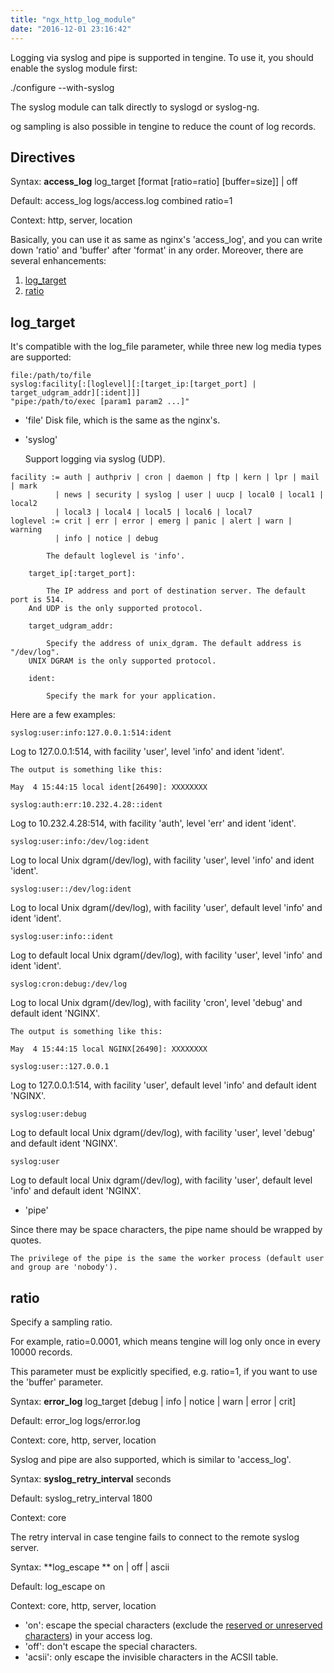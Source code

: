 ```yaml
---
title: "ngx_http_log_module"
date: "2016-12-01 23:16:42"
---
```



Logging via syslog and pipe is supported in tengine. To use it, you should enable the syslog module first:

./configure --with-syslog

The syslog module can talk directly to syslogd or syslog-ng.

og sampling is also possible in tengine to reduce the count of log records.

## Directives

Syntax: **access_log** log_target [format [ratio=ratio] [buffer=size]] | off

Default: access_log logs/access.log combined ratio=1

Context: http, server, location


Basically, you can use it as same as nginx's 'access_log', and you can write down 'ratio' and 'buffer' after 'format' in any order.
Moreover, there are several enhancements: 

1.  [log_target](#log_target)
2.  [ratio](#ratio)

## log_target

It's compatible with the log_file parameter, while three new log media types are supported:

```
file:/path/to/file
syslog:facility[:[loglevel][:[target_ip:[target_port] | target_udgram_addr][:ident]]]
"pipe:/path/to/exec [param1 param2 ...]"
```

*   'file'
Disk file, which is the same as the nginx's.
*   'syslog'

    Support logging via syslog (UDP).

```
facility := auth | authpriv | cron | daemon | ftp | kern | lpr | mail | mark
          | news | security | syslog | user | uucp | local0 | local1 | local2
          | local3 | local4 | local5 | local6 | local7
loglevel := crit | err | error | emerg | panic | alert | warn | warning
          | info | notice | debug

        The default loglevel is 'info'.

    target_ip[:target_port]:

        The IP address and port of destination server. The default port is 514.
    And UDP is the only supported protocol.

    target_udgram_addr:

        Specify the address of unix_dgram. The default address is "/dev/log".
    UNIX DGRAM is the only supported protocol.

    ident:

        Specify the mark for your application.
```

Here are a few examples:

```
syslog:user:info:127.0.0.1:514:ident
```

Log to 127.0.0.1:514, with facility 'user', level 'info' and ident 'ident'.

    The output is something like this:

```
May  4 15:44:15 local ident[26490]: XXXXXXXX
```

```
syslog:auth:err:10.232.4.28::ident
```

Log to 10.232.4.28:514, with facility 'auth', level 'err' and ident 'ident'.

```
syslog:user:info:/dev/log:ident
```

Log to local Unix dgram(/dev/log), with facility 'user', level 'info' and ident 'ident'.

```
syslog:user::/dev/log:ident
```

Log to local Unix dgram(/dev/log), with facility 'user', default level 'info' and ident 'ident'.

```
syslog:user:info::ident
```

Log to default local Unix dgram(/dev/log), with facility 'user', level 'info' and ident 'ident'.

```
syslog:cron:debug:/dev/log
```

Log to local Unix dgram(/dev/log), with facility 'cron', level 'debug' and default ident 'NGINX'.

    The output is something like this:

```
May  4 15:44:15 local NGINX[26490]: XXXXXXXX
```


```
syslog:user::127.0.0.1

```

Log to 127.0.0.1:514, with facility 'user', default level 'info' and default ident 'NGINX'.

```
syslog:user:debug
```

Log to default local Unix dgram(/dev/log), with facility 'user', level 'debug' and default ident 'NGINX'.

```
syslog:user
```

Log to default local Unix dgram(/dev/log), with facility 'user', default level 'info' and default ident 'NGINX'.

*   'pipe'

Since there may be space characters, the pipe name should be wrapped by quotes.

    The privilege of the pipe is the same the worker process (default user and group are 'nobody').

## ratio

Specify a sampling ratio.

For example, ratio=0.0001, which means tengine will log only once in every 10000 records.

This parameter must be explicitly specified, e.g. ratio=1, if you want to use the 'buffer' parameter.

Syntax: **error_log** log_target [debug | info | notice | warn | error | crit]

Default: error_log logs/error.log

Context: core, http, server, location

Syslog and pipe are also supported, which is similar to 'access_log'.

Syntax: **syslog_retry_interval** seconds

Default: syslog_retry_interval 1800

Context: core

The retry interval in case tengine fails to connect to the remote syslog server. 

Syntax: **log_escape ** on | off | ascii

Default: log_escape on

Context: core, http, server, location

*   'on': escape the special characters (exclude the [reserved or unreserved characters](http://en.wikipedia.org/wiki/Percent-encoding#Types_of_URI_characters)) in your access log.
*   'off': don't escape the special characters.
*   'acsii': only escape the invisible characters in the ACSII table.
